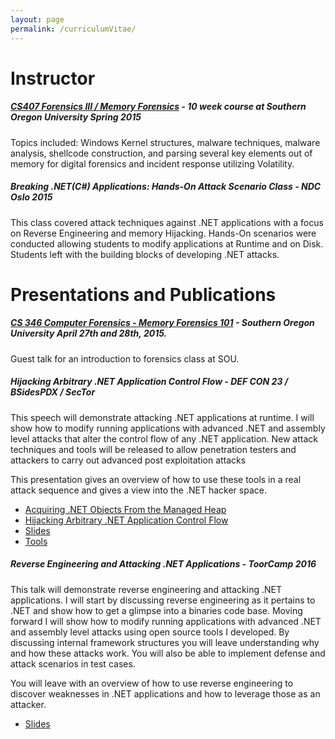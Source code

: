 ```yaml
---
layout: page
permalink: /curriculumVitae/
---
```


# Instructor

##### [ CS407 Forensics III / Memory Forensics](/cs407/) - 10 week course at Southern Oregon University Spring 2015
	
Topics included: Windows Kernel structures, malware techniques, malware analysis, shellcode construction, and parsing several key elements out of memory for digital forensics and incident response utilizing Volatility.


##### Breaking .NET(C\#) Applications: Hands-On Attack Scenario Class - NDC Oslo 2015

This class covered attack techniques against .NET applications with a focus on Reverse Engineering and memory Hijacking. Hands-On scenarios were conducted allowing students to modify applications at Runtime and on Disk. Students left with the building blocks of developing .NET attacks.

# Presentations and Publications

##### [CS 346 Computer Forensics - Memory Forensics 101](/resources/cs346/cs346.html) - Southern Oregon University April 27th and 28th, 2015. 

Guest talk for an introduction to forensics class at SOU.

##### Hijacking Arbitrary .NET Application Control Flow - DEF CON 23 / BSidesPDX / SecTor

<p class="tab">This speech will demonstrate attacking .NET applications at runtime. I will show how to modify running applications with advanced .NET and assembly level attacks that alter the control flow of any .NET application. New attack techniques and tools will be released to allow penetration testers and attackers to carry out advanced post exploitation attacks</p>

This presentation gives an overview of how to use these tools in a real attack sequence and gives a view into the .NET hacker space.

- [Acquiring .NET Objects From the Managed Heap](/resources/grayStorm/AcquiringDotNetObjectsFromTheManagedHeap.pdf)
- [Hijacking Arbitrary .NET Application Control Flow](/resources/grayStorm/HijackingArbitraryDotnetApplicationControlFlow.pdf)
- [Slides](https://speakerdeck.com/tophertimzen)
- [Tools](https://github.com/GrayKernel "GitHub")

##### Reverse Engineering and Attacking .NET Applications - ToorCamp 2016

<p class="tab">This talk will demonstrate reverse engineering and attacking .NET applications. I will start by discussing reverse engineering as it pertains to .NET and show how to get a glimpse into a binaries code base. Moving forward I will show how to modify running applications with advanced .NET and assembly level attacks using open source tools I developed. By discussing internal framework structures you will leave understanding why and how these attacks work. You will also be able to implement defense and attack scenarios in test cases.</p>

<p class="tab">You will leave with an overview of how to use reverse engineering to discover weaknesses in .NET applications and how to leverage those as an attacker.</p>

- [Slides](https://speakerdeck.com/tophertimzen/toorcamp-2016-reverse-engineering-and-attacking-net-applications)
